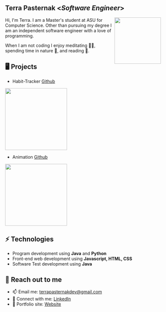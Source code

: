 <h2> Terra Pasternak <<i>Software Engineer</i>></h2>

<img align='right' src='https://user-images.githubusercontent.com/120615847/210188753-3fd2526f-9b81-43bc-8fec-00df78cea4d3.JPG' width='150"'> 

Hi, I'm Terra. I am a Master's student at ASU for Computer Science. Other than pursuing my degree I am an independent
software engineer with a love of programming. 

When I am not coding I enjoy meditating 🧘‍♀️, spending time in nature 🌳, and reading 📕.

## 🖥️ Projects
* Habit-Tracker [Github](https://github.com/tpaster/habit-tracker)
<img align='center' src='https://user-images.githubusercontent.com/120615847/211988148-422d4d5f-b15c-4cdb-9977-39cdf8ffba2c.jpg' width='200"'>

* Animation [Github](https://github.com/tpaster/animation)
<img align='center' src='https://user-images.githubusercontent.com/120615847/210158338-0d1c6f53-1530-421d-b284-27f10e28943c.jpg' width='200"'>


## ⚡ Technologies
- Program development using **Java** and **Python**
- Front-end web development using **Javascript, HTML, CSS**
- Software Test development using **Java**

## 👋 Reach out to me
- 📫 Email me: [terrapasternakdev@gmail.com](mailto:terrapasternakdev@gmail.com)
- 💼 Connect with me: [LinkedIn](https://www.linkedin.com/in/terrapasternak)
- 🧳 Portfolio site: [Website](https://www.terrapasternakdev.com)

